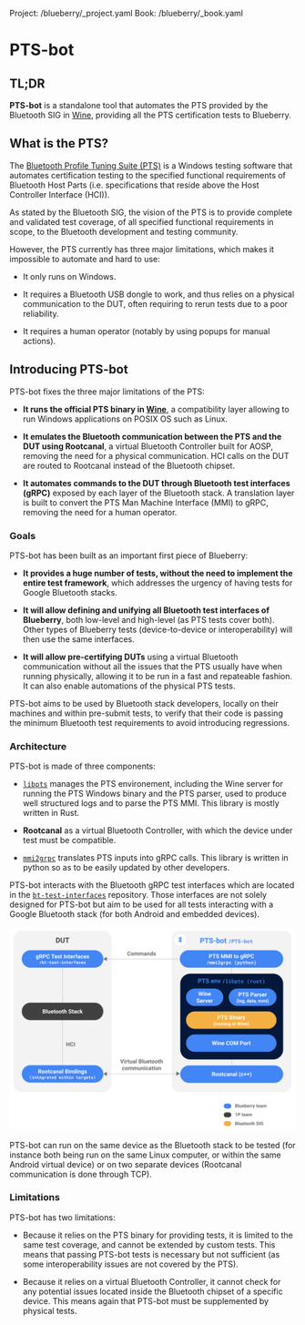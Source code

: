 Project: /blueberry/_project.yaml
Book: /blueberry/_book.yaml

# PTS-bot

## TL;DR

**PTS-bot** is a standalone tool that automates the PTS provided by the
Bluetooth SIG in [Wine](https://www.winehq.org/), providing all the PTS
certification tests to Blueberry.

## What is the PTS?

The [Bluetooth Profile Tuning Suite (PTS)](
https://www.bluetooth.com/develop-with-bluetooth/qualification-listing/qualification-test-tools/profile-tuning-suite/)
is a Windows testing software that automates certification testing to the
specified functional requirements of Bluetooth Host Parts (i.e. specifications
that reside above the Host Controller Interface (HCI)).

As stated by the Bluetooth SIG, the vision of the PTS is to provide complete and
validated test coverage, of all specified functional requirements in scope, to
the Bluetooth  development and testing community.

However, the PTS currently has three major limitations, which makes it
impossible to automate and hard to use:

* It only runs on Windows.

* It requires a Bluetooth USB dongle to work, and thus relies on a physical
  communication to the DUT, often requiring to rerun tests due to a poor
  reliability.

* It requires a human operator (notably by using popups for manual actions).

## Introducing PTS-bot

PTS-bot fixes the three major limitations of the PTS:

* **It runs the official PTS binary in [Wine](https://www.winehq.org/)**, a
  compatibility layer allowing to run Windows applications on POSIX OS such as
  Linux.

* **It emulates the Bluetooth communication between the PTS and the DUT using
  Rootcanal**, a virtual Bluetooth Controller built for AOSP, removing the need
  for a physical communication. HCI calls on the DUT are routed to Rootcanal
  instead of the Bluetooth chipset.

* **It automates commands to the DUT through Bluetooth test interfaces (gRPC)**
  exposed by each layer of the Bluetooth stack. A translation layer is built to
  convert the PTS Man Machine Interface (MMI) to gRPC, removing the need for a
  human operator.

### Goals

PTS-bot has been built as an important first piece of Blueberry:

* **It provides a huge number of tests, without the need to implement the
  entire test framework**, which addresses the urgency of having tests for
  Google Bluetooth stacks.

* **It will allow defining and unifying all Bluetooth test interfaces of
  Blueberry**, both low-level and high-level (as PTS tests cover both). Other
  types of Blueberry tests (device-to-device or interoperability) will then use
  the same interfaces.

* **It will allow pre-certifying DUTs** using a virtual Bluetooth communication
  without all the issues that the PTS usually have when running physically,
  allowing it to be run in a fast and repateable fashion. It can also enable
  automations of the physical PTS tests.

PTS-bot aims to be used by Bluetooth stack developers, locally on their machines
and within pre-submit tests, to verify that their code is passing the minimum
Bluetooth test requirements to avoid introducing regressions.

### Architecture

PTS-bot is made of three components:

* [`libpts`](https://blueberry.git.corp.google.com/libpts/) manages the PTS
  environement, including the Wine server for running the PTS Windows binary and
  the PTS parser, used to produce well structured logs and to parse the PTS MMI.
  This library is mostly written in Rust.

* **Rootcanal** as a virtual Bluetooth Controller, with which the device under
  test must be compatible.

* [`mmi2grpc`](https://blueberry.git.corp.google.com/mmi2grpc/) translates
  PTS inputs into gRPC calls. This library is written in python so as to be
  easily updated by other developers.

PTS-bot interacts with the Bluetooth gRPC test interfaces which are located in
the [`bt-test-interfaces`](
https://blueberry.git.corp.google.com/bt-test-interfaces/) repository. Those
interfaces are not solely designed for PTS-bot but aim to be used for all tests
interacting with a Google Bluetooth stack (for both Android and embedded
devices).

![PTS-bot architecture](images/pts-bot-architecture.svg)

PTS-bot can run on the same device as the Bluetooth stack to be tested (for
instance both being run on the same Linux computer, or within the same Android
virtual device) or on two separate devices (Rootcanal communication is done
through TCP).

### Limitations

PTS-bot has two limitations:

* Because it relies on the PTS binary for providing tests, it is limited to the
  same test coverage, and cannot be extended by custom tests. This means that
  passing PTS-bot tests is necessary but not sufficient (as some
  interoperability issues are not covered by the PTS).

* Because it relies on a virtual Bluetooth Controller, it cannot check for any
  potential issues located inside the Bluetooth chipset of a specific device.
  This means again that PTS-bot must be supplemented by physical tests.
